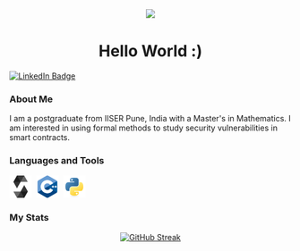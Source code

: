 <div id="header" align="center">
  <img src="https://media.giphy.com/media/7WrjgQ21tan8cuyxMX/giphy.gif" width="100"/>
</div>

<h1 align="center">
  Hello World :)
</h1>


<div id="badges">
  <a href="www.linkedin.com/in/emily-priyadarshini-013681253">
    <img src="https://img.shields.io/badge/LinkedIn-blue?style=for-the-badge&logo=linkedin&logoColor=white" alt="LinkedIn Badge"/>
  </a>
</div>


### About Me
I am a postgraduate from IISER Pune, India with a Master's in Mathematics. I am interested in using formal methods to study security vulnerabilities in smart contracts.

### Languages and Tools
<div>
  <img src="https://github.com/devicons/devicon/blob/master/icons/solidity/solidity-original.svg" title="Solidity"  alt="Solidity" width="40" height="40"/>&nbsp;
  <img src="https://github.com/devicons/devicon/blob/master/icons/cplusplus/cplusplus-original.svg" title="C++"  alt="C++" width="40" height="40"/>&nbsp;
  <img src="https://github.com/devicons/devicon/blob/master/icons/python/python-original.svg" title="Python"  alt="Python" width="40" height="40"/>&nbsp;
</div>


### My Stats
<div align="center">

  [![GitHub Streak](http://github-readme-streak-stats.herokuapp.com?user=EmilyPriyadarshini&theme=dark&background=000000)](https://git.io/streak-stats)
</div>

